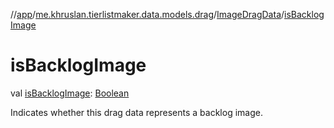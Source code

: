 //[app](../../../index.md)/[me.khruslan.tierlistmaker.data.models.drag](../index.md)/[ImageDragData](index.md)/[isBacklogImage](is-backlog-image.md)

# isBacklogImage

val [isBacklogImage](is-backlog-image.md): [Boolean](https://kotlinlang.org/api/latest/jvm/stdlib/kotlin/-boolean/index.html)

Indicates whether this drag data represents a backlog image.
